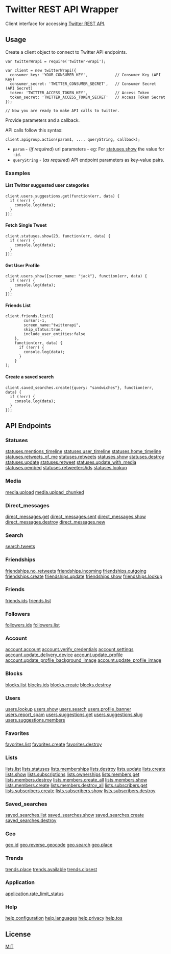 # Twitter REST API Wrapper 

Client interface for accessing [Twitter REST API](https://dev.twitter.com/rest/public).

## Usage
Create a client object to connect to Twitter API endpoints.

```JS
var twitterWrapi = require('twitter-wrapi');

var client = new twitterWrapi({
  consumer_key: 'YOUR_CONSUMER_KEY',			// Consumer Key (API Key)
  consumer_secret: 'TWITTER_CONSUMER_SECRET',	// Consumer Secret (API Secret)
  token: 'TWITTER_ACCESS_TOKEN_KEY',			// Access Token
  token_secret: 'TWITTER_ACCESS_TOKEN_SECRET'	// Access Token Secret
});

// Now you are ready to make API calls to twitter.
```

Provide parameters and a callback. 

API calls follow this syntax:

`client.apigroup.action(param1, ..., queryString, callback);`

* `param` - (*if required*) url parameters - eg: For [statuses.show](#statuses.show) the value for `:id`.
* `queryString` - (*as required*) API endpoint parameters as key-value pairs.

### Examples

#### List Twitter suggested user categories
```JS
client.users.suggestions.get(function(err, data) {
  if (!err) {
    console.log(data);
  }	
});
```

#### Fetch Single Tweet
```JS
client.statuses.show(23, function(err, data) {
  if (!err) {
    console.log(data);
  }	
});
```

#### Get User Profile
```JS
client.users.show({screen_name: "jack"}, function(err, data) {
  if (!err) {
    console.log(data);
  }	
});
```
#### Friends List
```JS
client.friends.list({
		cursor:-1,
		screen_name:"twitterapi",
		skip_status:true,
		include_user_entities:false	
	},
	function(err, data) {
	  if (!err) {
	    console.log(data);
	  }	
	}
);
```

#### Create a saved search
```JS
client.saved_searches.create({query: "sandwiches"}, function(err, data) {
  if (!err) {
    console.log(data);
  }	
});
```

## API Endpoints

### Statuses
[statuses.mentions_timeline](https://dev.twitter.com/rest/reference/get/statuses/mentions_timeline)
[statuses.user_timeline](https://dev.twitter.com/rest/reference/get/statuses/user_timeline)
[statuses.home_timeline](https://dev.twitter.com/rest/reference/get/statuses/home_timeline)
[statuses.retweets_of_me](https://dev.twitter.com/rest/reference/get/statuses/retweets_of_me)
[statuses.retweets](https://dev.twitter.com/rest/reference/get/statuses/retweets/:id)
[statuses.show](https://dev.twitter.com/rest/reference/get/statuses/show/:id)
[statuses.destroy](https://dev.twitter.com/rest/reference/post/statuses/destroy/:id)
[statuses.update](https://dev.twitter.com/rest/reference/post/statuses/update)
[statuses.retweet](https://dev.twitter.com/rest/reference/post/statuses/retweet/:id)
[statuses.update_with_media](https://dev.twitter.com/rest/reference/post/statuses/update_with_media)
[statuses.oembed](https://dev.twitter.com/rest/reference/get/statuses/oembed)
[statuses.retweeters/ids](https://dev.twitter.com/rest/reference/get/statuses/retweeters/ids)
[statuses.lookup](https://dev.twitter.com/rest/reference/get/statuses/lookup)

### Media
[media.upload](https://dev.twitter.com/rest/reference/post/media/upload)
[media.upload_chunked](https://dev.twitter.com/rest/reference/post/media/upload_chunked)

### Direct_messages
[direct_messages.get](https://dev.twitter.com/rest/reference/get/direct_messages)
[direct_messages.sent](https://dev.twitter.com/rest/reference/get/direct_messages/sent)
[direct_messages.show](https://dev.twitter.com/rest/reference/get/direct_messages/show)
[direct_messages.destroy](https://dev.twitter.com/rest/reference/post/direct_messages/destroy)
[direct_messages.new](https://dev.twitter.com/rest/reference/post/direct_messages/new)

### Search
[search.tweets](https://dev.twitter.com/rest/reference/get/search/tweets)

### Friendships
[friendships.no_retweets](https://dev.twitter.com/rest/reference/get/friendships/no_retweets/ids)
[friendships.incoming](https://dev.twitter.com/rest/reference/get/friendships/incoming)
[friendships.outgoing](https://dev.twitter.com/rest/reference/get/friendships/outgoing)
[friendships.create](https://dev.twitter.com/rest/reference/post/friendships/create)
[friendships.update](https://dev.twitter.com/rest/reference/post/friendships/update)
[friendships.show](https://dev.twitter.com/rest/reference/get/friendships/show)
[friendships.lookup](https://dev.twitter.com/rest/reference/get/friendships/lookup)

### Friends
[friends.ids](https://dev.twitter.com/rest/reference/get/friends/ids)
[friends.list](https://dev.twitter.com/rest/reference/get/friends/list)

### Followers
[followers.ids](https://dev.twitter.com/rest/reference/get/followers/ids)
[followers.list](https://dev.twitter.com/rest/reference/get/followers/list)

### Account
[account.account](https://dev.twitter.com/rest/reference/get/account/settings)
[account.verify_credentials](https://dev.twitter.com/rest/reference/get/account/verify_credentials)
[account.settings](https://dev.twitter.com/rest/reference/post/account/settings)
[account.update_delivery_device](https://dev.twitter.com/rest/reference/post/account/update_delivery_device)
[account.update_profile](https://dev.twitter.com/rest/reference/post/account/update_profile)
[account.update_profile_background_image](https://dev.twitter.com/rest/reference/post/account/update_profile_background_image)
[account.update_profile_image](https://dev.twitter.com/rest/reference/post/account/update_profile_image)

### Blocks
[blocks.list](https://dev.twitter.com/rest/reference/get/blocks/list)
[blocks.ids](https://dev.twitter.com/rest/reference/get/blocks/ids)
[blocks.create](https://dev.twitter.com/rest/reference/post/blocks/create)
[blocks.destroy](https://dev.twitter.com/rest/reference/post/blocks/destroy)

### Users
[users.lookup](https://dev.twitter.com/rest/reference/get/users/lookup)
[users.show](https://dev.twitter.com/rest/reference/get/users/show)
[users.search](https://dev.twitter.com/rest/reference/get/users/search)
[users.profile_banner](https://dev.twitter.com/rest/reference/get/users/profile_banner)
[users.report_spam](https://dev.twitter.com/rest/reference/post/users/report_spam)
[users.suggestions.get](https://dev.twitter.com/rest/reference/get/users/suggestions)
[users.suggestions.slug](https://dev.twitter.com/rest/reference/get/users/suggestions/:slug)
[users.suggestions.members](https://dev.twitter.com/rest/reference/get/users/suggestions/:slug/members)

### Favorites
[favorites.list](https://dev.twitter.com/rest/reference/get/favorites/list)
[favorites.create](https://dev.twitter.com/rest/reference/post/favorites/create)
[favorites.destroy](https://dev.twitter.com/rest/reference/post/favorites/destroy)

### Lists
[lists.list](https://dev.twitter.com/rest/reference/get/lists/list)
[lists.statuses](https://dev.twitter.com/rest/reference/get/lists/statuses)
[lists.memberships](https://dev.twitter.com/rest/reference/get/lists/memberships)
[lists.destroy](https://dev.twitter.com/rest/reference/post/lists/destroy)
[lists.update](https://dev.twitter.com/rest/reference/post/lists/update)
[lists.create](https://dev.twitter.com/rest/reference/post/lists/create)
[lists.show](https://dev.twitter.com/rest/reference/get/lists/show)
[lists.subscriptions](https://dev.twitter.com/rest/reference/get/lists/subscriptions)
[lists.ownerships](https://dev.twitter.com/rest/reference/get/lists/ownerships)
[lists.members.get](https://dev.twitter.com/rest/reference/get/lists/members)
[lists.members.destroy](https://dev.twitter.com/rest/reference/post/lists/members/destroy)
[lists.members.create_all](https://dev.twitter.com/rest/reference/post/lists/members/create_all)
[lists.members.show](https://dev.twitter.com/rest/reference/get/lists/members/show)
[lists.members.create](https://dev.twitter.com/rest/reference/post/lists/members/create)
[lists.members.destroy_all](https://dev.twitter.com/rest/reference/post/lists/members/destroy_all)
[lists.subscribers.get](https://dev.twitter.com/rest/reference/get/lists/subscribers)
[lists.subscribers.create](https://dev.twitter.com/rest/reference/post/lists/subscribers/create)
[lists.subscribers.show](https://dev.twitter.com/rest/reference/get/lists/subscribers/show)
[lists.subscribers.destroy](https://dev.twitter.com/rest/reference/post/lists/subscribers/destroy)

### Saved_searches
[saved_searches.list](https://dev.twitter.com/rest/reference/get/saved_searches/list)
[saved_searches.show](https://dev.twitter.com/rest/reference/get/saved_searches/show/:id)
[saved_searches.create](https://dev.twitter.com/rest/reference/post/saved_searches/create)
[saved_searches.destroy](https://dev.twitter.com/rest/reference/post/saved_searches/destroy/:id)

### Geo
[geo.id](https://dev.twitter.com/rest/reference/get/geo/id/:place_id)
[geo.reverse_geocode](https://dev.twitter.com/rest/reference/get/geo/reverse_geocode)
[geo.search](https://dev.twitter.com/rest/reference/get/geo/search)
[geo.place](https://dev.twitter.com/rest/reference/post/geo/place)

### Trends
[trends.place](https://dev.twitter.com/rest/reference/get/trends/place)
[trends.available](https://dev.twitter.com/rest/reference/get/trends/available)
[trends.closest](https://dev.twitter.com/rest/reference/get/trends/closest)

### Application
[application.rate_limit_status](https://dev.twitter.com/rest/reference/get/application/rate_limit_status)

### Help
[help.configuration](https://dev.twitter.com/rest/reference/get/help/configuration)
[help.languages](https://dev.twitter.com/rest/reference/get/help/languages)
[help.privacy](https://dev.twitter.com/rest/reference/get/help/privacy)
[help.tos](https://dev.twitter.com/rest/reference/get/help/tos)

## License

  [MIT](LICENSE)



